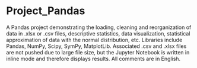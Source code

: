 # Project_Pandas
A Pandas project demonstrating the loading, cleaning and reorganization of data in .xlsx or .csv files, descriptive statistics, data visualization, statistical approximation of data with the normal distribution, etc. Libraries include Pandas, NumPy, Scipy, SymPy, MatplotLib. Associated .csv and .xlsx files are not pushed due to large file size, but the Jupyter Notebook is written in inline mode and therefore displays results. All comments are in English.
